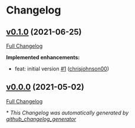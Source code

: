 # Changelog

## [v0.1.0](https://github.com/chrisjohnson00/wol/tree/v0.1.0) (2021-06-25)

[Full Changelog](https://github.com/chrisjohnson00/wol/compare/v0.0.0...v0.1.0)

**Implemented enhancements:**

- feat: initial version [\#1](https://github.com/chrisjohnson00/wol/pull/1) ([chrisjohnson00](https://github.com/chrisjohnson00))

## [v0.0.0](https://github.com/chrisjohnson00/wol/tree/v0.0.0) (2021-05-02)

[Full Changelog](https://github.com/chrisjohnson00/wol/compare/5bc26ed94e3f533976546e0fa6ca8fa24650f537...v0.0.0)



\* *This Changelog was automatically generated by [github_changelog_generator](https://github.com/github-changelog-generator/github-changelog-generator)*
